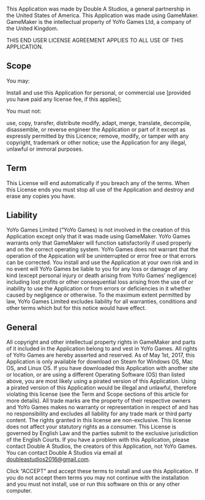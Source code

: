 This Application was made by Double A Studios, a general partnership in the United States of America.
This Application was made using GameMaker. GameMaker is the intellectual property of YoYo Games Ltd, a company of the United Kingdom.
 
THIS END USER LICENSE AGREEMENT APPLIES TO ALL USE OF THIS APPLICATION.
 
Scope
-----
You may:
 
Install and use this Application for personal, or commercial use [provided you have paid any license fee, if this applies];
 
You must not:
 
use, copy, transfer, distribute modify, adapt, merge, translate, decompile, disassemble, or reverse engineer the Application or part of it except as expressly permitted by this Licence;
remove, modify, or tamper with any copyright, trademark or other notice;
use the Application for any illegal, unlawful or immoral purposes.
 
 
Term
----
This License will end automatically if you breach any of the terms.
When this License ends you must stop all use of the Application and destroy and erase any copies you have.
 
 
Liability
---------
 
YoYo Games Limited (“YoYo Games) is not involved in the creation of this Application except only that it was made using GameMaker. YoYo Games warrants only that GameMaker will function satisfactorily if used properly and on the correct operating system.
YoYo Games does not warrant that the operation of the Appication will be uninterrupted or error free or that errors can be corrected. You install and use the Application at your own risk and in no event will YoYo Games be liable to you for any loss or damage of any kind (except personal injury or death arising from YoYo Games’ negligence) including lost profits or other consequential loss arising from the use of or inability to use the Application or from errors or deficiencies in it whether caused by negligence or otherwise.
To the maximum extent permitted by law, YoYo Games Limited excludes liability for all warranties, conditions and other terms which but for this notice would have effect.
 
 
General
-------
 
All copyright and other intellectual property rights in GameMaker and parts of it included in the Application belong to and vest in YoYo Games. All rights of YoYo Games are hereby asserted and reserved.
As of May 1st, 2017, this Application is only available for download on Steam for Windows OS, Mac OS, and Linux OS. If you have downloaded this Application with another site or location, or are using a different Operating Software (OS) than listed above, you are most likely using a pirated version of this Application. Using a pirated version of this Application would be illegal and unlawful, therefore violating this license (see the Term and Scope sections of this article for more details).
All trade marks are the property of their respective owners and YoYo Games makes no warranty or representation in respect of and has no responsibility and excludes all liability for any trade mark or third party content.
The rights granted in this license are non-exclusive.
This license does not affect your statutory rights as a consumer.
This License is governed by English Law and the parties submit to the exclusive jurisdiction of the English Courts.
If you have a problem with this Application, please contact Double A Studios, the creators of this Application, not YoYo Games. You can contact Double A Studios via email at doubleastudios2016@gmail.com.
 
Click “ACCEPT” and accept these terms to install and use this Application. If you do not accept them terms you may not continue with the installation and you must not install, use or run this software on this or any other computer.
 
